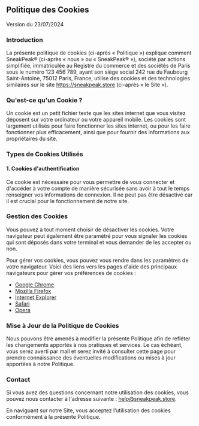 ## Politique des Cookies

Version du 23/07/2024

### Introduction

La présente politique de cookies (ci-après « Politique ») explique comment SneakPeak® (ci-après « nous » ou « SneakPeak® »), société par actions simplifiée, immatriculée au Registre du commerce et des sociétés de Paris sous le numéro 123 456 789, ayant son siège social 242 rue du Faubourg Saint-Antoine, 75012 Paris, France, utilise des cookies et des technologies similaires sur le site https://sneakpeak.store (ci-après « le Site »).

### Qu'est-ce qu'un Cookie ?

Un cookie est un petit fichier texte que les sites internet que vous visitez déposent sur votre ordinateur ou votre appareil mobile. Les cookies sont largement utilisés pour faire fonctionner les sites internet, ou pour les faire fonctionner plus efficacement, ainsi que pour fournir des informations aux propriétaires du site.

### Types de Cookies Utilisés

#### 1. Cookies d'authentification

Ce cookie est nécessaire pour vous permettre de vous connecter et d'accéder à votre compte de manière sécurisée sans avoir à tout le temps renseigner vos informations de connexion. Il ne peut pas être désactivé car il est crucial pour le fonctionnement de notre site.

### Gestion des Cookies

Vous pouvez à tout moment choisir de désactiver les cookies. Votre navigateur peut également être paramétré pour vous signaler les cookies qui sont déposés dans votre terminal et vous demander de les accepter ou non.

Pour gérer vos cookies, vous pouvez vous rendre dans les paramètres de votre navigateur. Voici des liens vers les pages d'aide des principaux navigateurs pour gérer vos préférences de cookies :

- [Google Chrome](https://support.google.com/chrome/answer/95647)
- [Mozilla Firefox](https://support.mozilla.org/fr/kb/activer-desactiver-cookies-preferences)
- [Internet Explorer](https://support.microsoft.com/fr-fr/help/17442/windows-internet-explorer-delete-manage-cookies)
- [Safari](https://support.apple.com/fr-fr/guide/safari/sfri11471/mac)
- [Opera](https://help.opera.com/en/latest/web-preferences/#cookies)

### Mise à Jour de la Politique de Cookies

Nous pouvons être amenés à modifier la présente Politique afin de refléter les changements apportés à nos pratiques et services. Le cas échéant, vous serez averti par mail et serez invité à consulter cette page pour prendre connaissance des éventuelles modifications ou mises à jour apportées à notre Politique.

### Contact

Si vous avez des questions concernant notre utilisation des cookies, vous pouvez nous contacter à l'adresse suivante : [help@sneakpeak.store](mailto:help@sneakpeak.store).

En naviguant sur notre Site, vous acceptez l’utilisation des cookies conformément à la présente Politique.

